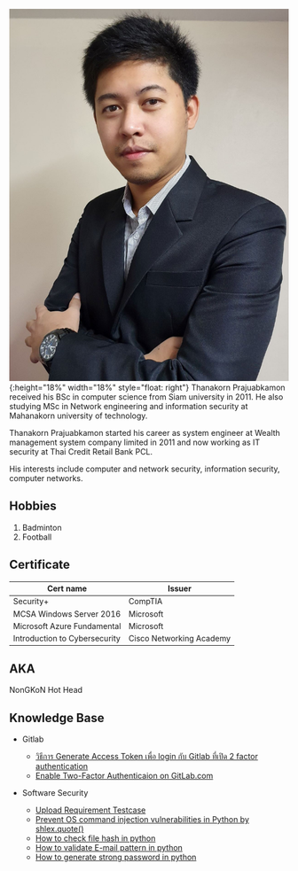 ![](tanakon_bio.jpg){:height="18%" width="18%" style="float: right"}
Thanakorn Prajuabkamon received his BSc in computer science from Siam university in 2011. He also studying MSc in Network engineering and information security at Mahanakorn university of technology.

Thanakorn Prajuabkamon started his career as system engineer at Wealth management system company limited in 2011 and now working as IT security at Thai Credit Retail Bank PCL.

His interests include computer and network security, information security, computer networks.

## Hobbies
1. Badminton
1. Football

## Certificate

Cert name | Issuer
------ | ------
Security+ | CompTIA
MCSA Windows Server 2016 | Microsoft
Microsoft Azure Fundamental | Microsoft
Introduction to Cybersecurity | Cisco Networking Academy

## AKA
NonGKoN Hot Head

## Knowledge Base
* Gitlab
  * [วิธีการ Generate Access Token เพื่อ login กับ Gitlab ที่เปิด 2 factor authentication](https://nongkon09.github.io/Gitlab2factor)  
  * [Enable Two-Factor Authenticaion on GitLab.com](https://nongkon09.github.io/GitlabEnable2FactorAuthentication)

* Software Security
  * [Upload Requirement Testcase](https://nongkon09.github.io/file_upload_requirement_testcase)
  * [Prevent OS command injection vulnerabilities in Python by shlex.quote()](https://nongkon09.github.io/HowToProtectOSCommandInjection)
  * [How to check file hash in python](https://nongkon09.github.io/HowToCheckHashInPython)
  * [How to validate E-mail pattern in python](https://nongkon09.github.io/HowToValidateEmailPatternInPython)
  * [How to generate strong password in python](https://nongkon09.github.io/HowToGenerateStrongPassword)
